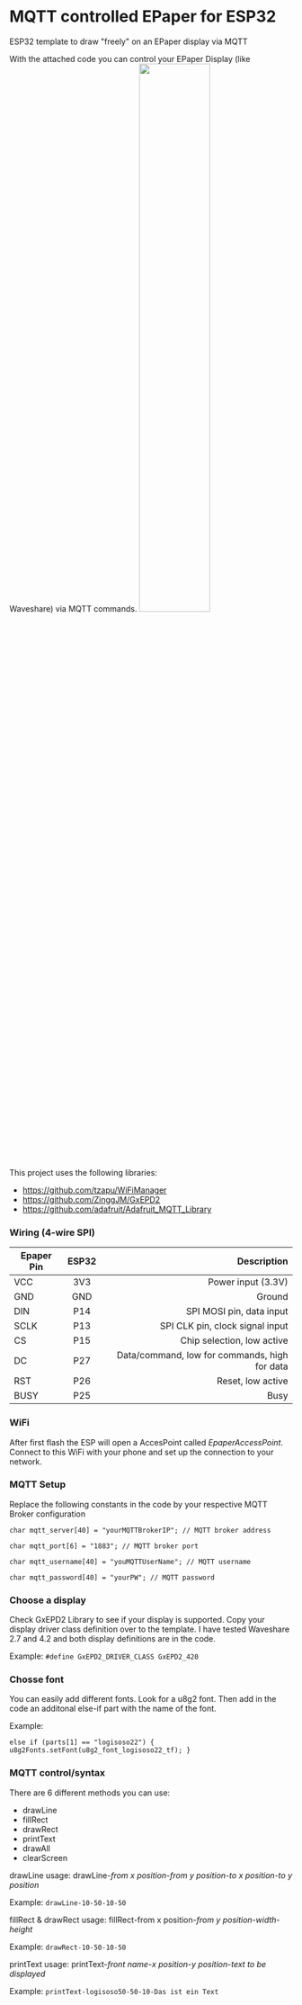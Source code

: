 # MQTT controlled EPaper for ESP32
ESP32 template to draw "freely" on an EPaper display via MQTT

With the attached code you can control your EPaper Display (like Waveshare) via MQTT commands.
<img src="https://github.com/cuci90/epaper_mqtt_esp32/assets/13102651/0e08b345-13f3-4f93-a6ed-325068a2d73e" width=50%>

This project uses the following libraries:
- https://github.com/tzapu/WiFiManager
- https://github.com/ZinggJM/GxEPD2
- https://github.com/adafruit/Adafruit_MQTT_Library

### Wiring (4-wire SPI)

| Epaper Pin        | ESP32           | Description  |
| ------------- |:-------------:| -----:|
| VCC   |  3V3 | Power input (3.3V)|
| GND   | GND       |   Ground |
| DIN   | P14       | SPI MOSI pin, data input |
| SCLK  | P13      | SPI CLK pin, clock signal input |
| CS    |  P15       | Chip selection, low active |
| DC    |  P27        | Data/command, low for commands, high for data |
| RST   |  P26        | Reset, low active |
| BUSY  |  P25        | Busy |

### WiFi 
After first flash the ESP will open a AccesPoint called *EpaperAccessPoint*. Connect to this WiFi with your phone and set up the connection to your network.

### MQTT Setup
Replace the following constants in the code by your respective MQTT Broker configuration

`char mqtt_server[40] = "yourMQTTBrokerIP"; // MQTT broker address`

`char mqtt_port[6] = "1883"; // MQTT broker port`

`char mqtt_username[40] = "youMQTTUserName"; // MQTT username`

`char mqtt_password[40] = "yourPW"; // MQTT password`


### Choose a display
Check GxEPD2 Library to see if your display is supported. Copy your display driver class definition over to the template.
I have tested Waveshare 2.7 and 4.2 and both display definitions are in the code.

Example: `#define GxEPD2_DRIVER_CLASS GxEPD2_420`

### Chosse font
You can easily add different fonts. Look for a u8g2 font.
Then add in the code an additonal else-if part with the name of the font.

Example:

`else if (parts[1] == "logisoso22") {
        u8g2Fonts.setFont(u8g2_font_logisoso22_tf);
      }`



### MQTT control/syntax
There are 6 different methods you can use:
- drawLine
- fillRect
- drawRect
- printText
- drawAll
- clearScreen

drawLine usage:
drawLine-*from x position*-*from y position*-*to x position*-*to y position*

Example: `drawLine-10-50-10-50`

fillRect & drawRect usage:
fillRect-from x position-*from y position*-*width*-*height*

Example: `drawRect-10-50-10-50`

printText usage:
printText-*front name*-*x position*-*y position*-*text to be displayed*

Example: `printText-logisoso50-50-10-Das ist ein Text`

